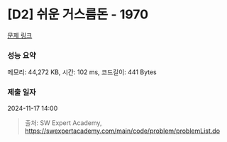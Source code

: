 # [D2] 쉬운 거스름돈 - 1970 

[문제 링크](https://swexpertacademy.com/main/code/problem/problemDetail.do?contestProbId=AV5PsIl6AXIDFAUq) 

### 성능 요약

메모리: 44,272 KB, 시간: 102 ms, 코드길이: 441 Bytes

### 제출 일자

2024-11-17 14:00



> 출처: SW Expert Academy, https://swexpertacademy.com/main/code/problem/problemList.do